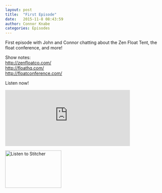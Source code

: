 ```yaml
---
layout: post
title:  "First Episode"
date:   2015-11-8 08:43:59
author: Connor Knabe
categories: Episodes
---
```


First episode with John and Connor chatting about the Zen Float Tent, the float conference, and more!

Show notes:
<br>
<a href="http://www.zenfloatco.com/">http://zenfloatco.com/</a>
<br>
<a href="http://www.floathq.com/">http://floathq.com/</a>
<br>
<a href="http://floatconference.com/">http://floatconference.com/</a>


Listen now!
<br>


<iframe scrolling="no" frameborder="0" style="width:400px;height:180px;border:0;overflow:hidden;" width="400" height="180" src="http://app.stitcher.com/splayer/f/77331/41173026?el=0&refid=stpr"></iframe>


<br>

<a href="http://www.stitcher.com/s?fid=77331&refid=stpr"><img src="http://cloudfront.assets.stitcher.com/promo.assets/stitcher-banner-180x120.jpg" width="180" height="120" alt="Listen to Stitcher"></a>
